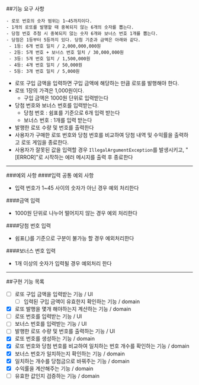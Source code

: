 ##기능 요구 사항

    - 로또 번호의 숫자 범위는 1~45까지이다.
    - 1개의 로또를 발행할 때 중복되지 않는 6개의 숫자를 뽑는다.
    - 당첨 번호 추첨 시 중복되지 않는 숫자 6개와 보너스 번호 1개를 뽑는다.
    - 당첨은 1등부터 5등까지 있다. 당첨 기준과 금액은 아래와 같다.
     - 1등: 6개 번호 일치 / 2,000,000,000원
     - 2등: 5개 번호 + 보너스 번호 일치 / 30,000,000원
     - 3등: 5개 번호 일치 / 1,500,000원
     - 4등: 4개 번호 일치 / 50,000원
     - 5등: 3개 번호 일치 / 5,000원

- 로또 구입 금액을 입력하면 구입 금액에 해당하는 만큼 로또를 발행해야 한다.
- 로또 1장의 가격은 1,000원이다.
  - 구입 금액은 1000원 단위로 입력받는다
- 당첨 번호와 보너스 번호를 입력받는다.
  - 당첨 번호 : 쉼표를 기준으로 6개 입력 받는다
  - 보너스 번호 : 1개를 입력 받는다
- 발행한 로또 수량 및 번호를 출력한다
- 사용자가 구매한 로또 번호와 당첨 번호를 비교하여 당첨 내역 및 수익률을 출력하고 로또 게임을 종료한다.
- 사용자가 잘못된 값을 입력할 경우 `IllegalArgumentException`를 발생시키고, "[ERROR]"로 시작하는 에러 메시지를 출력 후 종료한다
---------------------
###예외 사항
####입력 공통 예외 사항
- 입력 번호가 1~45 사이의 숫자가 아닌 경우 예외 처리한다

####금액 입력
  - 1000원 단위로 나누어 떨어지지 않는 경우 예외 처리한다

####당첨 번호 입력
- 쉼표(,)를 기준으로 구분이 불가능 할 경우 예외처리한다

####보너스 번호 입력
- 1개 이상의 숫자가 입력될 경우 예외처리 한다
--------------------------
##구현 기능 목록
- [ ] 로또 구입 금액을 입력받는 기능 / UI
  - [ ] 입력된 구입 금액이 유효한지 확인하는 기능 / domain
- [x] 로또 발행을 몇개 해야하는지 계산하는 기능 / domain
- [ ] 로또 번호를 입력받는 기능 / UI
- [ ] 보너스 번호를 입력받는 기능 / UI
- [ ] 발행한 로또 수량 및 번호를 출력하는 기능 / UI
- [x] 로또 번호를 생성하는 기능 / domain
- [x] 로또 번호와 당첨 번호를 비교하여 일치하는 번호 개수를 확인하는 기능 / domain
- [x] 보너스 번호가 일치하는지 확인하는 기능 / domain
- [x] 일치하는 개수를 당첨금으로 바꿔주는 기능 / domain
- [x] 수익률을 계산해주는 기능 / domain
- [ ] 유효한 값인지 검증하는 기능 / domain